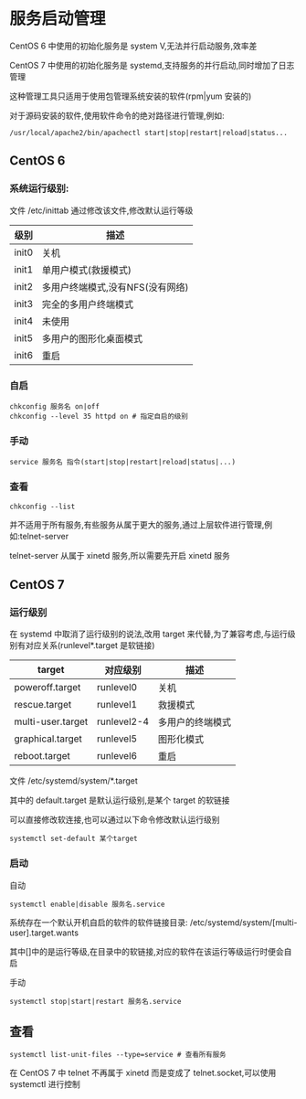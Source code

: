 # 服务启动管理

CentOS 6 中使用的初始化服务是 system V,无法并行启动服务,效率差

CentOS 7 中使用的初始化服务是 systemd,支持服务的并行启动,同时增加了日志管理

这种管理工具只适用于使用包管理系统安装的软件(rpm|yum 安装的)

对于源码安装的软件,使用软件命令的绝对路径进行管理,例如:

```shell
/usr/local/apache2/bin/apachectl start|stop|restart|reload|status...
```

## CentOS 6

### 系统运行级别:

文件 /etc/inittab
		通过修改该文件,修改默认运行等级

| 级别  | 描述                             |
| ----- | -------------------------------- |
| init0 | 关机                             |
| init1 | 单用户模式(救援模式)             |
| init2 | 多用户终端模式,没有NFS(没有网络) |
| init3 | 完全的多用户终端模式             |
| init4 | 未使用                           |
| init5 | 多用户的图形化桌面模式           |
| init6 | 重启                             |

### 自启

```shell
chkconfig 服务名 on|off 
chkconfig --level 35 httpd on # 指定自启的级别
```

### 手动

```shell
service 服务名 指令(start|stop|restart|reload|status|...)
```

### 查看

```shell
chkconfig --list
```

并不适用于所有服务,有些服务从属于更大的服务,通过上层软件进行管理,例如:telnet-server

telnet-server 从属于 xinetd 服务,所以需要先开启 xinetd 服务

## CentOS 7

### 运行级别

在 systemd 中取消了运行级别的说法,改用 target 来代替,为了兼容考虑,与运行级别有对应关系(runlevel*.target 是软链接)

| target            | 对应级别    | 描述             |
| ----------------- | ----------- | ---------------- |
| poweroff.target   | runlevel0   | 关机             |
| rescue.target     | runlevel1   | 救援模式         |
| multi-user.target | runlevel2-4 | 多用户的终端模式 |
| graphical.target  | runlevel5   | 图形化模式       |
| reboot.target     | runlevel6   | 重启             |

文件 /etc/systemd/system/\*.target

其中的 default.target 是默认运行级别,是某个 target 的软链接

可以直接修改软连接,也可以通过以下命令修改默认运行级别

```shell
systemctl set-default 某个target
```

### 启动

自动

```shell
systemctl enable|disable 服务名.service
```

系统存在一个默认开机自启的软件的软件链接目录: /etc/systemd/system/[multi-user].target.wants

其中[]中的是运行等级,在目录中的软链接,对应的软件在该运行等级运行时便会自启

手动

```shell
systemctl stop|start|restart 服务名.service
```

## 查看

```shell
systemctl list-unit-files --type=service # 查看所有服务
```

在 CentOS 7 中 telnet 不再属于 xinetd 而是变成了 telnet.socket,可以使用 systemctl 进行控制